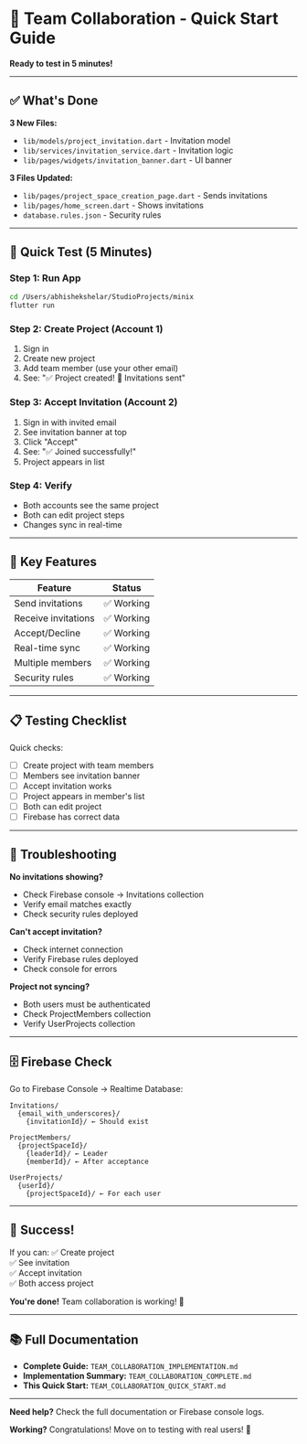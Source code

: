 # 🚀 Team Collaboration - Quick Start Guide

**Ready to test in 5 minutes!**

---

## ✅ What's Done

**3 New Files:**
- `lib/models/project_invitation.dart` - Invitation model
- `lib/services/invitation_service.dart` - Invitation logic
- `lib/pages/widgets/invitation_banner.dart` - UI banner

**3 Files Updated:**
- `lib/pages/project_space_creation_page.dart` - Sends invitations
- `lib/pages/home_screen.dart` - Shows invitations
- `database.rules.json` - Security rules

---

## 🏃 Quick Test (5 Minutes)

### **Step 1: Run App**
```bash
cd /Users/abhishekshelar/StudioProjects/minix
flutter run
```

### **Step 2: Create Project (Account 1)**
1. Sign in
2. Create new project
3. Add team member (use your other email)
4. See: "✅ Project created! 📧 Invitations sent"

### **Step 3: Accept Invitation (Account 2)**
1. Sign in with invited email
2. See invitation banner at top
3. Click "Accept"
4. See: "✅ Joined successfully!"
5. Project appears in list

### **Step 4: Verify**
- Both accounts see the same project
- Both can edit project steps
- Changes sync in real-time

---

## 🎯 Key Features

| Feature | Status |
|---------|--------|
| Send invitations | ✅ Working |
| Receive invitations | ✅ Working |
| Accept/Decline | ✅ Working |
| Real-time sync | ✅ Working |
| Multiple members | ✅ Working |
| Security rules | ✅ Working |

---

## 📋 Testing Checklist

Quick checks:
- [ ] Create project with team members
- [ ] Members see invitation banner
- [ ] Accept invitation works
- [ ] Project appears in member's list
- [ ] Both can edit project
- [ ] Firebase has correct data

---

## 🐛 Troubleshooting

**No invitations showing?**
- Check Firebase console → Invitations collection
- Verify email matches exactly
- Check security rules deployed

**Can't accept invitation?**
- Check internet connection
- Verify Firebase rules deployed
- Check console for errors

**Project not syncing?**
- Both users must be authenticated
- Check ProjectMembers collection
- Verify UserProjects collection

---

## 🗄️ Firebase Check

Go to Firebase Console → Realtime Database:

```
Invitations/
  {email_with_underscores}/
    {invitationId}/ ← Should exist

ProjectMembers/
  {projectSpaceId}/
    {leaderId}/ ← Leader
    {memberId}/ ← After acceptance

UserProjects/
  {userId}/
    {projectSpaceId}/ ← For each user
```

---

## 🎉 Success!

If you can:
✅ Create project  
✅ See invitation  
✅ Accept invitation  
✅ Both access project  

**You're done!** Team collaboration is working! 🚀

---

## 📚 Full Documentation

- **Complete Guide:** `TEAM_COLLABORATION_IMPLEMENTATION.md`
- **Implementation Summary:** `TEAM_COLLABORATION_COMPLETE.md`
- **This Quick Start:** `TEAM_COLLABORATION_QUICK_START.md`

---

**Need help?** Check the full documentation or Firebase console logs.

**Working?** Congratulations! Move on to testing with real users! 🎊
